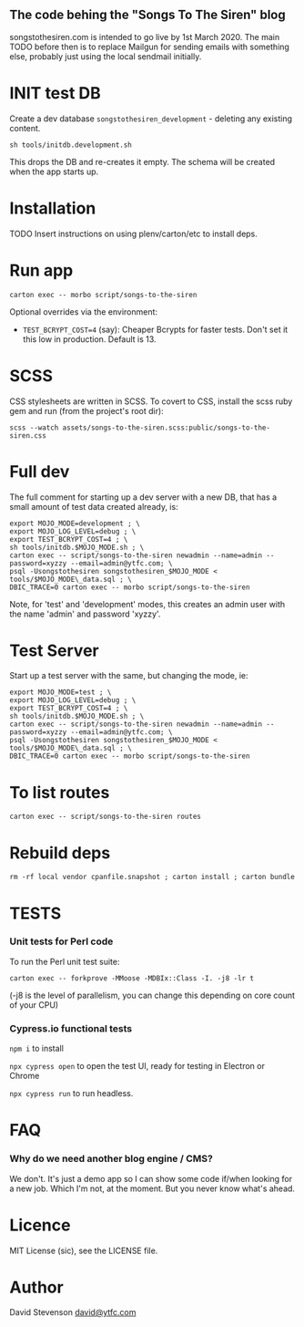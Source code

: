 The code behing the "Songs To The Siren" blog
---------------------------------------------

songstothesiren.com is intended to go live by 1st March 2020. The main TODO before then is to replace Mailgun for sending emails with something else, probably just using the local sendmail initially.

INIT test DB
============

Create a dev database `songstothesiren_development` - deleting any existing content.

`sh tools/initdb.development.sh`

This drops the DB and re-creates it empty. The schema will be created when the app starts up.

Installation
============

TODO Insert instructions on using plenv/carton/etc to install deps.

Run app
=======

`carton exec -- morbo script/songs-to-the-siren`

Optional overrides via the environment:

 * `TEST_BCRYPT_COST=4` (say): Cheaper Bcrypts for faster tests. Don't set it this low in production. Default is 13.

SCSS
====

CSS stylesheets are written in SCSS. To covert to CSS, install the scss ruby gem and run (from the project's root dir):

```
scss --watch assets/songs-to-the-siren.scss:public/songs-to-the-siren.css
```

Full dev
========

The full comment for starting up a dev server with a new DB, that has a small amount of test data created already, is:

```
export MOJO_MODE=development ; \
export MOJO_LOG_LEVEL=debug ; \
export TEST_BCRYPT_COST=4 ; \
sh tools/initdb.$MOJO_MODE.sh ; \
carton exec -- script/songs-to-the-siren newadmin --name=admin --password=xyzzy --email=admin@ytfc.com; \
psql -Usongstothesiren songstothesiren_$MOJO_MODE < tools/$MOJO_MODE\_data.sql ; \
DBIC_TRACE=0 carton exec -- morbo script/songs-to-the-siren
```

Note, for 'test' and 'development' modes, this creates an admin user with the name 'admin' and password 'xyzzy'.

Test Server
===========

Start up a test server with the same, but changing the mode, ie:

```
export MOJO_MODE=test ; \
export MOJO_LOG_LEVEL=debug ; \
export TEST_BCRYPT_COST=4 ; \
sh tools/initdb.$MOJO_MODE.sh ; \
carton exec -- script/songs-to-the-siren newadmin --name=admin --password=xyzzy --email=admin@ytfc.com; \
psql -Usongstothesiren songstothesiren_$MOJO_MODE < tools/$MOJO_MODE\_data.sql ; \
DBIC_TRACE=0 carton exec -- morbo script/songs-to-the-siren
```

To list routes
==============

`carton exec -- script/songs-to-the-siren routes`

Rebuild deps
============

`rm -rf local vendor cpanfile.snapshot ; carton install ; carton bundle`

TESTS
=====

### Unit tests for Perl code

To run the Perl unit test suite:

`carton exec -- forkprove -MMoose -MDBIx::Class -I. -j8 -lr t`

(-j8 is the level of parallelism, you can change this depending on core count of your CPU)

### Cypress.io functional tests

`npm i` to install

`npx cypress open` to open the test UI, ready for testing in Electron or Chrome

`npx cypress run` to run headless.


FAQ
===

### Why do we need another blog engine / CMS?

We don't. It's just a demo app so I can show some code if/when looking for a new job. Which I'm not, at the moment. But you never know what's ahead.

Licence
=======

MIT License (sic), see the LICENSE file.

Author
======

David Stevenson david@ytfc.com
